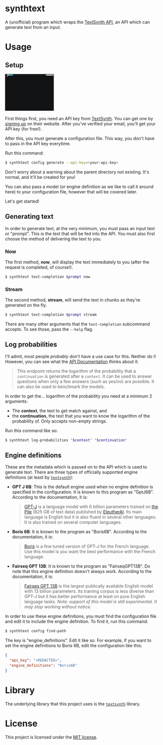 # synthtext
A (unofficial) program which wraps the [TextSynth API], an API which can generate text from an input.

# Usage

## Setup

<img src="assets/config-generate.gif" width="160" height="120" alt="Configuration generation">

First things first, you need an API key from [TextSynth]. You can get one by [signing up] on their website. After you've
verified your email, you'll get your API key (for free!).

After this, you must generate a configuration file. This way, you don't have to pass in the API key everytime.

Run this command:

```bash
$ synthtext config generate --api-key=<your-api-key>
```

Don't worry about a warning about the parent directory not existing. It's normal, and it'll be created for you!

You can also pass a model (or engine definition as we like to call it around here) to your configuration file, however 
that will be covered later.

Let's get started!

## Generating text

In order to generate text, at the very minimum, you must pass an input text or "prompt". This is the text that will be
fed into the API. You must also first choose the method of delivering the text to you.

### Now

The first method, **now**, will display the text immediately to you (after the request is completed, of course!).

```bash
$ synthtext text-completion $prompt now
```

### Stream

The second method, **stream**, will send the text in chunks as they're generated on the fly.

```bash
$ synthtext text-completion $prompt stream
```

There are many other arguments that the `text-completion` subcommand accepts. To see those, pass the `--help` flag.

## Log probabilities

I'll admit, most people *probably* don't have a use case for this. Neither do I! However, you can see what the 
[API Documentation](https://textsynth.com/documentation.html#logprob) thinks about it:

> This endpoint returns the logarithm of the probability that a `continuation` is generated after a `context`. It can be
> used to answer questions when only a few answers (such as yes/no) are possible. It can also be used to benchmark the
> models.

In order to get the... logarithm of the probability you need at a minimum 2 arguments:
  - The **context**, the text to get match against, and
  - the **continuation**, the text that you want to know the logarithm of the probability of. Only accepts non-empty 
    strings.

Run this command like so:

```bash
$ synthtext log-probabilities "$context" "$continuation"
```

## Engine definitions

These are the metadata which is passed on to the API which is used to generate text. There are three types of officially
supported engine definitions (at least by [`textsynth`]): 

  - **GPT J 6B**: This is the default engine used when no engine definition is specified in the configuration. It is known to this program as "GptJ6B". 
    According to the documentation, it is:
    > [GPT-J] is a language model with 6 billion parameters trained on [the Pile] (825 GB of text data) published by
    > [EleutherAI]. Its main language is English but it is also fluent in several other languages. It is also trained on
    > several computer languages.
  - **Boris 6B**: It is known to the program as "Boris6B". According to the documentation, it is:
    > [Boris] is a fine tuned version of GPT-J for the French language. Use this model is you want the best performance
    > with the French language.
  - **Fairseq GPT 13B**: It is known to the program as "FairseqGPT13B". Do note that this engine definition doesn't
    always work. According to the documentation, it is:
    > [Fairseq GPT 13B] is the largest publically available English model with 13 billion parameters. Its training
    > corpus is less diverse than GPT-J but it has better performance at least on pure English language tasks. *Note:
    > support of this model is still experimental. It may stop working without notice.*
    
In order to use these engine definitions, you must find the configuration file and edit it to include the engine 
definition. To find it, run this command:

```bash
$ synthtext config find-path
```

The key is "engine_definitions". Edit it like so. For example, if you want to set the engine definitions to Boris 6B, 
edit the configuration like this:

```json
{
  "api_key": "<REDACTED>",
  "engine_definitions": "Boris6B"
}
```

# Library
The underlying library that this project uses is the [`textsynth`] library.

# License
This project is licensed under the [MIT license].

[MIT License]: LICENSE
[`textsynth`]: https://crates.io/textsynth
[TextSynth API]: https://textsynth.com
[TextSynth]: https://textsynth.com
[signing up]: https://textsynth.com/signup.html
[GPT-J]: https://github.com/kingoflolz/mesh-transformer-jax/#gpt-j-6b
[the Pile]: https://pile.eleuther.ai/
[EleutherAI]: https://www.eleuther.ai/
[Boris]: https://github.com/coteries/cedille-ai
[Fairseq GPT 13B]: https://github.com/pytorch/fairseq/tree/main/examples/moe_lm